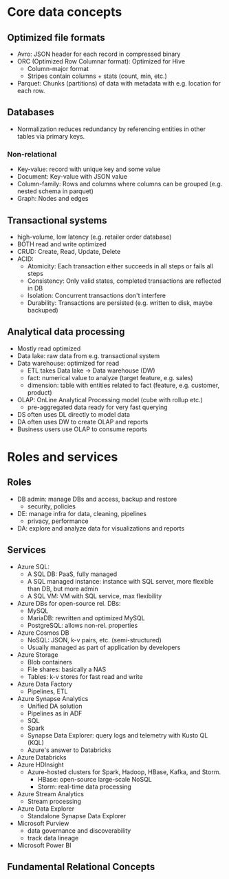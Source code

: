 # Core data concepts
## Optimized file formats
-	Avro: JSON header for each record in compressed binary
-	ORC (Optimized Row Columnar format): Optimized for Hive
	- Column-major format
	-	Stripes contain columns + stats (count, min, etc.)
-	Parquet: Chunks (partitions) of data with metadata with e.g. location for each row.

## Databases
-	Normalization reduces redundancy by referencing entities in other tables via primary keys.
### Non-relational
-	Key-value: record with unique key and some value
-	Document: Key-value with JSON value
-	Column-family: Rows and columns where columns can be grouped (e.g. nested schema in parquet)
- Graph: Nodes and edges

## Transactional systems
-	high-volume, low latency (e.g. retailer order database)
-	BOTH read and write optimized
- CRUD: Create, Read, Update, Delete
-	ACID:
	- Atomicity: Each transaction either succeeds in all steps or fails all steps
	-	Consistency: Only valid states, completed transactions are reflected in DB
	-	Isolation: Concurrent transactions don't interfere
	-	Durability: Transactions are persisted (e.g. written to disk, maybe backuped)

## Analytical data processing
- Mostly read optimized
- Data lake: raw data from e.g. transactional system
-	Data warehouse: optimized for read
	-	ETL takes Data lake -> Data warehouse (DW)
	-	fact: numerical value to analyze (target feature, e.g. sales)
	- dimension: table with entities related to fact (feature, e.g. customer, product)
- OLAP: OnLine Analytical Processing model (cube with rollup etc.)
	-	pre-aggregated data ready for very fast querying
- DS often uses DL directly to model data
-	DA often uses DW to create OLAP and reports
- Business users use OLAP to consume reports

# Roles and services
## Roles
- DB admin: manage DBs and access, backup and restore
	-	security, policies
- DE: manage infra for data, cleaning, pipelines
	-	privacy, performance
- DA: explore and analyze data for visualizations and reports

## Services
-	Azure SQL: 
	-	A SQL DB: PaaS, fully managed
	- A SQL managed instance: instance with SQL server, more flexible than DB, but more admin
	- A SQL VM: VM with SQL service, max flexibility
- Azure DBs for open-source rel. DBs:
	- MySQL
	- MariaDB: rewritten and optimized MySQL
	- PostgreSQL: allows non-rel. properties
- Azure Cosmos DB
	- NoSQL: JSON, k-v pairs, etc. (semi-structured)
	- Usually managed as part of application by developers
- Azure Storage
	- Blob containers
	- File shares: basically a NAS
	- Tables: k-v stores for fast read and write
- Azure Data Factory
	- Pipelines, ETL
- Azure Synapse Analytics
	- Unified DA solution
	- Pipelines as in ADF
	- SQL
	- Spark
	- Synapse Data Explorer: query logs and telemetry with Kusto QL (KQL)
	- Azure's answer to Databricks
- Azure Databricks
- Azure HDInsight
	- Azure-hosted clusters for Spark, Hadoop, HBase, Kafka, and Storm.
		- HBase: open-source large-scale NoSQL
		- Storm: real-time data processing
- Azure Stream Analytics
	- Stream processing
- Azure Data Explorer
	- Standalone Synapse Data Explorer
- Microsoft Purview
	-	data governance and discoverability
	- track data lineage
- Microsoft Power BI

## Fundamental Relational Concepts